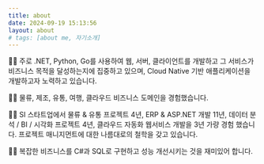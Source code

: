 ```yaml
---
title: about
date: 2024-09-19 15:13:56
layout: about
# tags: [about me, 자기소개]
---
```


👨‍💻 주로 .NET, Python, Go를 사용하여 웹, 서버, 클라이언트를 개발하고 그 서비스가 비즈니스 목적을 달성하는지에 집중하고 있으며, Cloud Native 기반 애플리케이션을 개발하고자 노력하고 있습니다.

👨‍💻 물류, 제조, 유통, 여행, 클라우드 비즈니스 도메인을 경험했습니다.

👨‍💻 SI 스타트업에서 물류 & 유통 프로젝트 4년, ERP & ASP.NET 개발 11년, 데이터 분석 / BI / 시각화 프로젝트 4년, 클라우드 자동화 웹서비스 개발을 3년 가량 경험 했습니다. 프로젝트 매니지먼트에 대한 나름대로의 철학을 갖고 있습니다.

👨‍💻 복잡한 비즈니스를 C#과 SQL로 구현하고 성능 개선시키는 것을 재미있어 합니다.